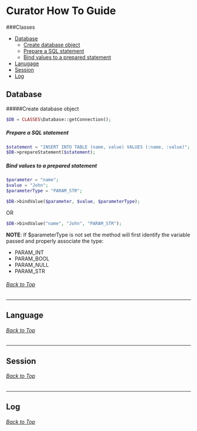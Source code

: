 # <a id="top"></a>Curator How To Guide

###Classes
- [Database](#database)
  - [Create database object](#database1)
  - [Prepare a SQL statement](#database2)
  - [Bind values to a prepared statement](#database3)
- [Lanugage](#language)
- [Session](#session)
- [Log](#log)


## <a id="database"></a>Database
#####Create database object<a id="database1"></a>
```php
$DB = CLASSES\Database::getConnection();
```

##### <a id="database2"></a>Prepare a SQL statement
```php
$statement = "INSERT INTO TABLE (name, value) VALUES (:name, :value)";
$DB->prepareStatement($statement);
```

##### <a id="database3"></a>Bind values to a prepared statement
```php
$parameter = "name";
$value = "John";
$parameterType = "PARAM_STR";

$DB->bindValue($parameter, $value, $parameterType);
```
OR
```php
$DB->bindValue("name", "John", "PARAM_STR");
```

**NOTE**: If $parameterType is not set the method will first identify the variable passed and properly associate the type:
- PARAM_INT
- PARAM_BOOL
- PARAM_NULL
- PARAM_STR

###### [Back to Top](#top) ######

* * *

## <a id="language"></a>Language

###### [Back to Top](#top) ######

* * *

## <a id="session"></a>Session

###### [Back to Top](#top) ######

* * *

## <a id="log"></a>Log

###### [Back to Top](#top) ######